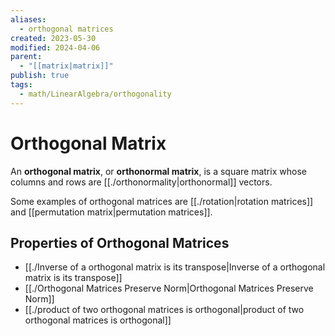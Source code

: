 ```yaml
---
aliases:
  - orthogonal matrices
created: 2023-05-30
modified: 2024-04-06
parent:
  - "[[matrix|matrix]]"
publish: true
tags:
  - math/LinearAlgebra/orthogonality
---
```


# Orthogonal Matrix
An **orthogonal matrix**, or **orthonormal matrix**, is a square matrix whose columns and rows are [[./orthonormality|orthonormal]] vectors.

Some examples of orthogonal matrices are [[./rotation|rotation matrices]] and [[permutation matrix|permutation matrices]].

## Properties of Orthogonal Matrices
- [[./Inverse of a orthogonal matrix is its transpose|Inverse of a orthogonal matrix is its transpose]]
- [[./Orthogonal Matrices Preserve Norm|Orthogonal Matrices Preserve Norm]]
- [[./product of two orthogonal matrices is orthogonal|product of two orthogonal matrices is orthogonal]]